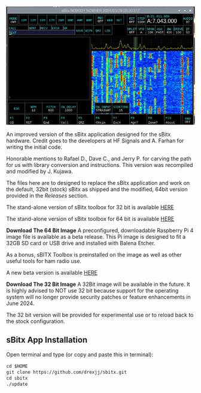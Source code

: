 ![sBitx image](sbitx.JPG)

An improved version of the sBitx application designed for the sBitx hardware. Credit goes to the developers at HF Signals and A. Farhan for writing the initial code. 

Honorable mentions to Rafael D., Dave C., and Jerry P. for carving the path for us with library conversion and instructions. This version was recompiled and modified by J. Kujawa.

The files here are to designed to replace the sBitx application and work on the default, 32bit (stock) sBitx as shipped and the modified, 64bit version provided in the *Releases* section.


The stand-alone version of sBitx toolbox for 32 bit is available [HERE](https://github.com/drexjj/sBITX-toolbox)

The stand-alone version of sBitx toolbox for 64 bit is available [HERE](https://github.com/drexjj/sBITX-toolbox64)



****Download The 64 Bit Image****
A preconfigured, downloadable Raspberry Pi 4 image file is available as a beta release. This Pi image is designed to fit a 32GB SD card or USB drive and installed with Balena Etcher.

As a bonus, sBITX Toolbox is preinstalled on the image as well as other useful tools for ham radio use.

A new beta version is available [HERE](https://github.com/drexjj/sbitx/releases/tag/sBitx-v3.02-64-Bit)


****Download The 32 Bit Image****
A 32Bit image will be available in the future. It is highly advised to NOT use 32 bit because support for the operating system will no longer provide security patches or feature enhancements in June 2024.

The 32 bit version will be provided for experimental use or to reload back to the stock configuration.


sBitx App Installation
-----

Open terminal and type (or copy and paste this in terminal):

```console
cd $HOME
git clone https://github.com/drexjj/sbitx.git
cd sbitx
./update
```
